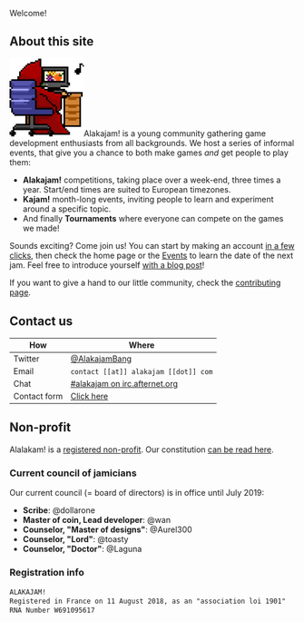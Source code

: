 Welcome!
## About this site
<img src="/static/images/docs/play.png" class="pull-right" width="26%" />Alakajam! is a young community gathering game development enthusiasts from all backgrounds. We host a series of informal events, that give you a chance to both make games *and* get people to play them:

* **Alakajam!** competitions, taking place over a week-end, three times a year. Start/end times are suited to European timezones.
* **Kajam!** month-long events, inviting people to learn and experiment around a specific topic.
* And finally **Tournaments** where everyone can compete on the games we made!

Sounds exciting? Come join us! You can start by making an account [in a few clicks](/register), then check the home page or the [Events](/events) to learn the date of the next jam. Feel free to introduce yourself [with a blog post](/post/create)!

If you want to give a hand to our little community, check the [contributing page](/article/contributing).

## <a name="contact"></a>Contact us


| How | Where | 
| -------- | -------- | 
| Twitter     | [@AlakajamBang](https://twitter.com/AlakajamBang)     | 
|  Email    |   `contact [[at]] alakajam [[dot]] com`  | 
| Chat | [#alakajam on irc.afternet.org](/chat)
| Contact form | [Click here](https://docs.google.com/forms/d/e/1FAIpQLScjMwNehfQBGKvsMEE2VYuH_9WbbNb2hZ3F1dIC_UPy9c294w/viewform) |

## Non-profit

Alalakam! is a [registered non-profit](/post/722/alakajam-an-npo). Our constitution [can be read here](/article/constitution).

### Current council of jamicians

Our current council (= board of directors) is in office until July 2019:

* **Scribe**: @dollarone
* **Master of coin, Lead developer**: @wan
* **Counselor, "Master of designs"**: @Aurel300
* **Counselor, "Lord"**: @toasty
* **Counselor, "Doctor"**: @Laguna

### Registration info

```
ALAKAJAM!
Registered in France on 11 August 2018, as an "association loi 1901"
RNA Number W691095617
```
